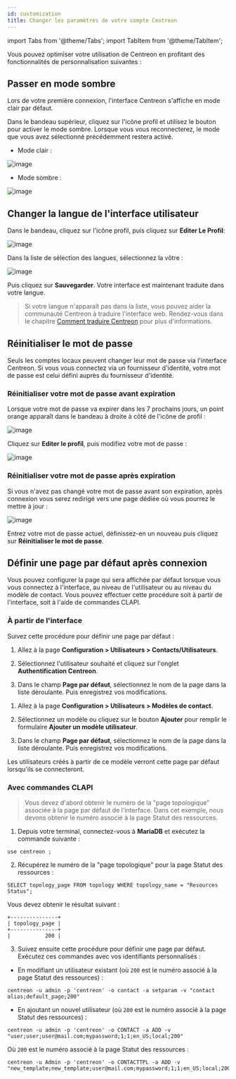 ```yaml
---
id: customization
title: Changer les paramètres de votre compte Centreon
---
```

import Tabs from '@theme/Tabs';
import TabItem from '@theme/TabItem';

Vous pouvez optimiser votre utilisation de Centreon en profitant des fonctionnalités de personnalisation suivantes :

## Passer en mode sombre

Lors de votre première connexion, l'interface Centreon s'affiche en mode clair par défaut.

Dans le bandeau supérieur, cliquez sur l'icône profil et utilisez le bouton pour activer le mode sombre. Lorsque vous vous reconnecterez, le mode que vous avez sélectionné précédemment restera activé.

- Mode clair :

![image](../../assets/getting-started/light_mode_switch.png)

- Mode sombre :

![image](../../assets/getting-started/dark_mode_switch.png)

## Changer la langue de l'interface utilisateur

Dans le bandeau, cliquez sur l'icône profil, puis cliquez sur **Editer Le Profil**:

![image](../../assets/getting-started/change_language_1.png)

Dans la liste de sélection des langues, sélectionnez la vôtre :

![image](../../assets/getting-started/change_language_2.png)

Puis cliquez sur **Sauvegarder**. Votre interface est maintenant traduite dans votre
langue.

> Si votre langue n'apparaît pas dans la liste, vous pouvez aider la communauté Centreon à traduire l'interface web.
> Rendez-vous dans le chapitre [Comment traduire Centreon](../../developer/developer-translate-centreon.md) pour plus d'informations.

## Réinitialiser le mot de passe

Seuls les comptes locaux peuvent changer leur mot de passe via l'interface Centreon. Si vous vous connectez via un fournisseur d'identité, votre mot de passe est celui défini auprès du fournisseur d'identité.

### Réinitialiser votre mot de passe avant expiration

Lorsque votre mot de passe va expirer dans les 7 prochains jours, un point orange apparaît dans le
bandeau à droite à côté de l'icône de profil :

![image](../../assets/administration/password_will_expire.png)

Cliquez sur **Editer le profil**, puis modifiez votre mot de passe :

![image](../../assets/administration/password_expiration.png)

### Réinitialiser votre mot de passe après expiration

Si vous n'avez pas changé votre mot de passe avant son expiration, après connexion vous serez redirigé vers une page dédiée où vous pourrez le mettre à jour :

![image](../../assets/administration/password_expired.png)

Entrez votre mot de passe actuel, définissez-en un nouveau puis cliquez sur **Réinitialiser le mot de passe**.

## Définir une page par défaut après connexion

Vous pouvez configurer la page qui sera affichée par défaut lorsque vous vous connectez à l'interface, au niveau de l'utilisateur ou au niveau du modèle de contact. Vous pouvez effectuer cette procédure soit à partir de l'interface, soit à l'aide de commandes CLAPI.

### À partir de l'interface

Suivez cette procédure pour définir une page par défaut :

<Tabs groupId="sync">
<TabItem value="Pour un utilisateur" label="Pour un utilisateur">

  1. Allez à la page **Configuration > Utilisateurs > Contacts/Utilisateurs**.

  2. Sélectionnez l'utilisateur souhaité et cliquez sur l'onglet **Authentification Centreon**.
    
  3. Dans le champ **Page par défaut**, sélectionnez le nom de la page dans la liste déroulante. Puis enregistrez vos modifications.

</TabItem>
<TabItem value="Pour un modèle de contact" label="Pour un modèle de contact">

  1. Allez à la page **Configuration > Utilisateurs > Modèles de contact**.

  2. Sélectionnez un modèle ou cliquez sur le bouton **Ajouter** pour remplir le formulaire **Ajouter un modèle utilisateur**.
      
  3. Dans le champ **Page par défaut**, sélectionnez le nom de la page dans la liste déroulante. Puis enregistrez vos modifications.
  
  Les utilisateurs créés à partir de ce modèle verront cette page par défaut lorsqu'ils se connecteront.
  
</TabItem>
</Tabs>

### Avec commandes CLAPI

> Vous devez d'abord obtenir le numéro de la "page topologique" associée à la page par défaut de l'interface. Dans cet exemple, nous devons obtenir le numéro associé à la page Statut des ressources.

1. Depuis votre terminal, connectez-vous à **MariaDB** et exécutez la commande suivante :
  
  ```shell
  use centreon ;
  ```
  
2. Récupérez le numéro de la "page topologique" pour la page Statut des ressources :
  
  ```shell
  SELECT topology_page FROM topology WHERE topology_name = "Resources Status";
  ```
  
  Vous devez obtenir le résultat suivant :
  
  ```shell
  +---------------+
  | topology_page |
  +---------------+
  |           200 |
  ```
  
3. Suivez ensuite cette procédure pour définir une page par défaut. Exécutez ces commandes avec vos identifiants personnalisés :

<Tabs groupId="sync">
<TabItem value="Pour un utilisateur" label="Pour un utilisateur">

- En modifiant un utilisateur existant (où `200` est le numéro associé à la page Statut des ressources) :
  
```shell
centreon -u admin -p 'centreon' -o contact -a setparam -v "contact alias;default_page;200"
```

- En ajoutant un nouvel utilisateur (où `200` est le numéro associé à la page Statut des ressources) :

```shell
centreon -u admin -p 'centreon' -o CONTACT -a ADD -v "user;user;user@mail.com;mypassword;1;1;en_US;local;200"
```

</TabItem>
<TabItem value="Pour un modèle de contact" label="Pour un modèle de contact">

Où `200` est le numéro associé à la page Statut des ressources :

```shell
centreon -u Admin -p 'centreon' -o CONTACTTPL -a ADD -v "new_template;new_template;user@mail.com;mypassword;1;1;en_US;local;200"
```

</TabItem>
</Tabs>
